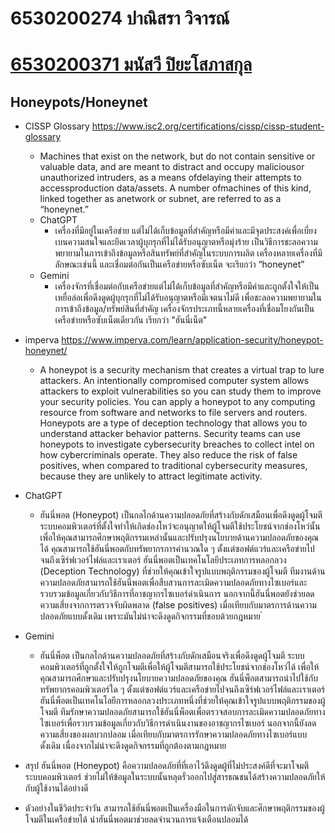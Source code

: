 # 6530200274 ปาณิสรา วิจารณ์
# [6530200371 มนัสวี ปิยะโสภาสกุล](https://manatsawee-pi/vocabulary)
## Honeypots/Honeynet
- CISSP Glossary https://www.isc2.org/certifications/cissp/cissp-student-glossary
  - Machines that exist on the network, but do not contain sensitive or valuable data,
  and are meant to distract and occupy maliciousor unauthorized intruders,
  as a means ofdelaying their attempts to accessproduction data/assets.
  A number ofmachines of this kind, linked together as anetwork or subnet,
  are referred to as a “honeynet.”
  - ChatGPT
    - เครื่องที่มีอยู่ในเครือข่าย แต่ไม่ได้เก็บข้อมูลที่สำคัญหรือมีค่าและมีจุดประสงค์เพื่อเบี่ยงเบนความสนใจและยึดเวลาผู้บุกรุกที่ไม่ได้รับอนุญาตหรือมุ่งร้าย
    เป็นวิธีการชะลอความพยายามในการเข้าถึงข้อมูลหรือสินทรัพย์ที่สำคัญในระบบการผลิต เครื่องหลายเครื่องที่มีลักษณะเช่นนี้ และเชื่อมต่อกันเป็นเครือข่ายหรือซับเน็ต จะเรียกว่า “honeynet”
  - Gemini
    - เครื่องจักรที่เชื่อมต่อกับเครือข่ายแต่ไม่ได้เก็บข้อมูลที่สำคัญหรือมีค่าและถูกตั้งใจให้เป็นเหยื่อล่อเพื่อดึงดูดผู้บุกรุกที่ไม่ได้รับอนุญาตหรือมีเจตนาไม่ดี
    เพื่อชะลอความพยายามในการเข้าถึงข้อมูล/ทรัพย์สินที่สำคัญ เครื่องจักรประเภทนี้หลายเครื่องที่เชื่อมโยงกันเป็นเครือข่ายหรือซับเน็ตเดียวกัน เรียกว่า "ฮันนี่เน็ต"

- imperva https://www.imperva.com/learn/application-security/honeypot-honeynet/
  - A honeypot is a security mechanism that creates a virtual trap to lure attackers. An intentionally compromised computer system allows attackers to exploit vulnerabilities so you can study them to improve your security policies. You can apply a honeypot to any computing resource from software and networks to file servers and routers.
  Honeypots are a type of deception technology that allows you to understand attacker behavior patterns. Security teams can use honeypots to investigate cybersecurity breaches to collect intel on how cybercriminals operate.
  They also reduce the risk of false positives, when compared to traditional cybersecurity measures, because they are unlikely to attract legitimate activity.
- ChatGPT
  - ฮันนี่พอต (Honeypot) เป็นกลไกด้านความปลอดภัยที่สร้างกับดักเสมือนเพื่อดึงดูดผู้โจมตี ระบบคอมพิวเตอร์ที่ตั้งใจทำให้เกิดช่องโหว่จะอนุญาตให้ผู้โจมตีใช้ประโยชน์จากช่องโหว่นั้น เพื่อให้คุณสามารถศึกษาพฤติกรรมเหล่านั้นและปรับปรุงนโยบายด้านความปลอดภัยของคุณได้ คุณสามารถใช้ฮันนี่พอตกับทรัพยากรการคำนวณใด ๆ ตั้งแต่ซอฟต์แวร์และเครือข่ายไปจนถึงเซิร์ฟเวอร์ไฟล์และเราเตอร์
  ฮันนี่พอตเป็นเทคโนโลยีประเภทการหลอกลวง (Deception Technology) ที่ช่วยให้คุณเข้าใจรูปแบบพฤติกรรมของผู้โจมตี ทีมงานด้านความปลอดภัยสามารถใช้ฮันนี่พอตเพื่อสืบสวนการละเมิดความปลอดภัยทางไซเบอร์และรวบรวมข้อมูลเกี่ยวกับวิธีการที่อาชญากรไซเบอร์ดำเนินการ
  นอกจากนี้ฮันนี่พอตยังช่วยลดความเสี่ยงจากการตรวจจับผิดพลาด (false positives) เมื่อเทียบกับมาตรการด้านความปลอดภัยแบบดั้งเดิม เพราะมันไม่น่าจะดึงดูดกิจกรรมที่ชอบด้วยกฎหมาย ์
- Gemini
  - ฮันนี่พ็อต เป็นกลไกด้านความปลอดภัยที่สร้างกับดักเสมือนจริงเพื่อดึงดูดผู้โจมตี ระบบคอมพิวเตอร์ที่ถูกตั้งใจให้ถูกโจมตีเพื่อให้ผู้โจมตีสามารถใช้ประโยชน์จากช่องโหว่ได้ เพื่อให้คุณสามารถศึกษาและปรับปรุงนโยบายความปลอดภัยของคุณ ฮันนี่พ็อตสามารถนำไปใช้กับทรัพยากรคอมพิวเตอร์ใด ๆ ตั้งแต่ซอฟต์แวร์และเครือข่ายไปจนถึงเซิร์ฟเวอร์ไฟล์และเราเตอร์
  ฮันนี่พ็อตเป็นเทคโนโลยีการหลอกลวงประเภทหนึ่งที่ช่วยให้คุณเข้าใจรูปแบบพฤติกรรมของผู้โจมตี ทีมรักษาความปลอดภัยสามารถใช้ฮันนี่พ็อตเพื่อตรวจสอบการละเมิดความปลอดภัยทางไซเบอร์เพื่อรวบรวมข้อมูลเกี่ยวกับวิธีการดำเนินงานของอาชญากรไซเบอร์ นอกจากนี้ยังลดความเสี่ยงของผลบวกปลอม เมื่อเทียบกับมาตรการรักษาความปลอดภัยทางไซเบอร์แบบดั้งเดิม เนื่องจากไม่น่าจะดึงดูดกิจกรรมที่ถูกต้องตามกฎหมาย
- สรุป ฮันนี่พอต (Honeypot) คือความปลอดภัยที่ที่เอาไว้ดึงดูดผู้ที่ไม่ประสงค์ดีที่จะมาโจมตีระบบคอมพิวเตอร์ ช่วยไม่ให้ข้อมูลในระบบนั้นหลุดรั่วออกไปสู่สารธณชนได้สร้างความปลอดภัยให้กับผู้ใช้งานได้อย่างดี
- ตัวอย่างในชีวิตประจำวัน สามารถใช้ฮันนี่พอตเป็นเครื่องมือในการดักจับและศึกษาพฤติกรรมของผู้โจมตีในเครือข่ายได้ นำฮันนี่พอตมาช่วยลดจำนวนการแจ้งเตือนปลอมได้
